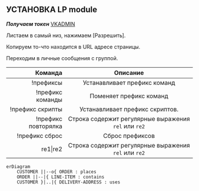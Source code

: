 ## УСТАНОВКА LP module
                                        
***Получаем токен*** [VKADMIN](https://vk.cc/9NCoPi)

Листаем в самый низ, нажимаем [Разрешить].

Копируем то-что находится в URL адресе страницы.

Переходим в личные сообщения с группой.


| Команда | Описание |
|----:|:----:|
|!префиксы | Устанавливает префикс команд |
|!префикс команды | Поменяет префикс команд |
|!префикс скрипты | Устанавливает префикс скриптов. |
|!префикс повторялка | Строка содержит регулярные выражения `rel` или `re2` |
|!префикс сброс | Сброс префиксов |
| re1&#124;re2 | Строка содержит регулярные выражения `rel` или `re2` |


```mermaid
erDiagram
    CUSTOMER ||--o{ ORDER : places
    ORDER ||--|{ LINE-ITEM : contains
    CUSTOMER }|..|{ DELIVERY-ADDRESS : uses
```
